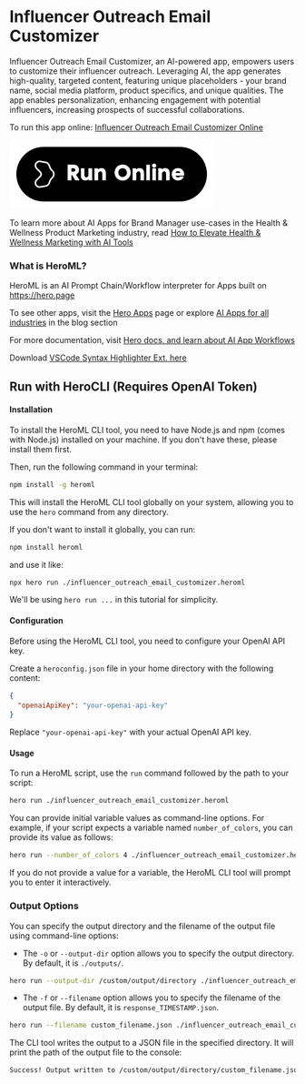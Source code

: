 # Influencer Outreach Email Customizer

Influencer Outreach Email Customizer, an AI-powered app, empowers users to customize their influencer outreach. Leveraging AI, the app generates high-quality, targeted content, featuring unique placeholders - your brand name, social media platform, product specifics, and unique qualities. The app enables personalization, enhancing engagement with potential influencers, increasing prospects of successful collaborations.

To run this app online: [Influencer Outreach Email Customizer Online](https://hero.page/app/influencer-outreach-email-customizer-ai-powered-customized-influencer-outreach/eBn0fn6lIMKtMJQWEYXR)

[![Run Influencer Outreach Email Customizer Online](/assets/run.svg)](https://hero.page/app/influencer-outreach-email-customizer-ai-powered-customized-influencer-outreach/eBn0fn6lIMKtMJQWEYXR)

To learn more about AI Apps for Brand Manager use-cases in the Health & Wellness Product Marketing industry, read [How to Elevate Health & Wellness Marketing with AI Tools](https://hero.page/blog/ai/health-and-wellness-product-marketing/how-to-elevate-health-and-wellness-marketing-with-ai-tools/170941)

### What is HeroML?
HeroML is an AI Prompt Chain/Workflow interpreter for Apps built on https://hero.page 

To see other apps, visit the [Hero Apps](https://hero.page/apps) page or explore [AI Apps for all industries](https://hero.page/blog) in the blog section

For more documentation, visit [Hero docs, and learn about AI App Workflows](https://hero.page/tutorials/introduction-to-heroml)

Download [VSCode Syntax Highlighter Ext. here](https://marketplace.visualstudio.com/items?itemName=hero-page.heroml)

## Run with HeroCLI (Requires OpenAI Token)

#### Installation

To install the HeroML CLI tool, you need to have Node.js and npm (comes with Node.js) installed on your machine. If you don't have these, please install them first. 

Then, run the following command in your terminal:

```bash
npm install -g heroml
```

This will install the HeroML CLI tool globally on your system, allowing you to use the `hero` command from any directory.

If you don't want to install it globally, you can run:

```bash
npm install heroml
```

and use it like:

```bash
npx hero run ./influencer_outreach_email_customizer.heroml
```

We'll be using `hero run ...` in this tutorial for simplicity.

#### Configuration

Before using the HeroML CLI tool, you need to configure your OpenAI API key. 

Create a `heroconfig.json` file in your home directory with the following content:

```json
{
  "openaiApiKey": "your-openai-api-key"
}
```

Replace `"your-openai-api-key"` with your actual OpenAI API key.

#### Usage

To run a HeroML script, use the `run` command followed by the path to your script:

```bash
hero run ./influencer_outreach_email_customizer.heroml
```

You can provide initial variable values as command-line options. For example, if your script expects a variable named `number_of_colors`, you can provide its value as follows:

```bash
hero run --number_of_colors 4 ./influencer_outreach_email_customizer.heroml
```

If you do not provide a value for a variable, the HeroML CLI tool will prompt you to enter it interactively.

### Output Options

You can specify the output directory and the filename of the output file using command-line options:

- The `-o` or `--output-dir` option allows you to specify the output directory. By default, it is `./outputs/`.

```bash
hero run --output-dir /custom/output/directory ./influencer_outreach_email_customizer.heroml
```

- The `-f` or `--filename` option allows you to specify the filename of the output file. By default, it is `response_TIMESTAMP.json`.

```bash
hero run --filename custom_filename.json ./influencer_outreach_email_customizer.heroml
```

The CLI tool writes the output to a JSON file in the specified directory. It will print the path of the output file to the console:

```bash
Success! Output written to /custom/output/directory/custom_filename.json
```

